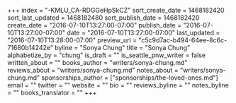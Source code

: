 +++
index = "-KMLU_CA-RDGGeHpSkCZ"
sort_create_date = 1468182420
sort_last_updated = 1468182480
sort_publish_date = 1468182420
create_date = "2016-07-10T13:27:00-07:00"
publish_date = "2016-07-10T13:27:00-07:00"
date = "2016-07-10T13:27:00-07:00"
last_updated = "2016-07-10T13:28:00-07:00"
preview_url = "c5c9d7ac-b494-64ee-8c6c-71680b14242e"
byline = "Sonya Chung"
title = "Sonya Chung"
alphabetize_by = "chung"
is_draft = ""
is_seattle_pnw_writer = false
written_about = ""
books_author = "writers/sonya-chung.md"
reviews_about = "writers/sonya-chung.md"
notes_about = "writers/sonya-chung.md"
sponsorships_author = ["sponsorships/the-loved-ones.md"]
email = ""
twitter = ""
website = ""
bio = ""
reviews_byline = ""
notes_byline = ""
books_translator = ""
+++
